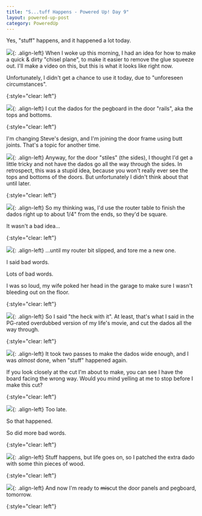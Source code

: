 ```yaml
---
title: "S...tuff Happens - Powered Up! Day 9"
layout: powered-up-post
category: PoweredUp
---
```

Yes, "stuff" happens, and it happened a lot today.

![](/assets/images-posts/powered-up-day-09-1-01.jpg){: .align-left}
When I woke up this morning, I had an idea for how to make a quick & dirty "chisel plane", to make it easier to remove the glue squeeze out. I'll make a video on this, but this is what it looks like right now.

Unfortunately, I didn't get a chance to use it today, due to "unforeseen circumstances".

{:style="clear: left"}

![](/assets/images-posts/powered-up-day-09-1-02.jpg){: .align-left}
I cut the dados for the pegboard in the door "rails", aka the tops and bottoms.

{:style="clear: left"}

I'm changing Steve's design, and I'm joining the door frame using butt joints. That's a topic for another time.

![](/assets/images-posts/powered-up-day-09-1-03.jpg){: .align-left}
Anyway, for the door "stiles" (the sides), I thought I'd get a little tricky and not have the dados go all the way through the sides. In retrospect, this was a stupid idea, because you won't really ever see the tops and bottoms of the doors. But unfortunately I didn't think about that until later.

{:style="clear: left"}

![](/assets/images-posts/powered-up-day-09-1-04.jpg){: .align-left}
So my thinking was, I'd use the router table to finish the dados right up to about 1/4" from the ends, so they'd be square.

It wasn't a bad idea...

{:style="clear: left"}

![](/assets/images-posts/powered-up-day-09-1-05.jpg){: .align-left}
...until my router bit slipped, and tore me a new one.

I said bad words.

Lots of bad words.

I was so loud, my wife poked her head in the garage to make sure I wasn't bleeding out on the floor.

{:style="clear: left"}

![](/assets/images-posts/powered-up-day-09-1-06.jpg){: .align-left}
So I said "the heck with it". At least, that's what I said in the PG-rated overdubbed version of my life's movie, and cut the dados all the way through.

{:style="clear: left"}

![](/assets/images-posts/powered-up-day-09-1-07.jpg){: .align-left}
It took two passes to make the dados wide enough, and I was *almost* done, when "stuff" happened again.

If you look closely at the cut I'm about to make, you can see I have the board facing the wrong way. Would you mind yelling at me to stop before I make this cut?

{:style="clear: left"}

![](/assets/images-posts/powered-up-day-09-1-08.jpg){: .align-left}
Too late.

So that happened.

So did more bad words.

{:style="clear: left"}

![](/assets/images-posts/powered-up-day-09-1-09.jpg){: .align-left}
Stuff happens, but life goes on, so I patched the extra dado with some thin pieces of wood.

{:style="clear: left"}

![](/assets/images-posts/powered-up-day-09-1-10.jpg){: .align-left}
And now I'm ready to ~~mis~~cut the door panels and pegboard, tomorrow.

{:style="clear: left"}


